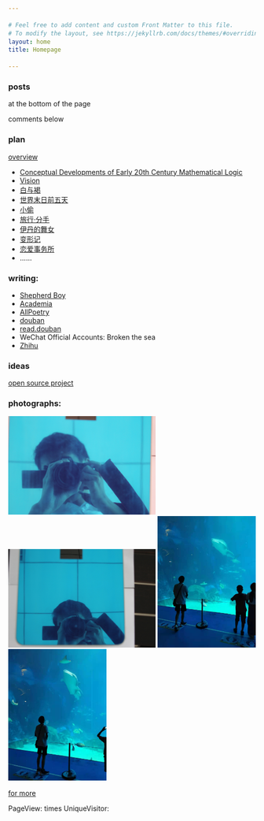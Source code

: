 ```yaml
---

# Feel free to add content and custom Front Matter to this file.
# To modify the layout, see https://jekyllrb.com/docs/themes/#overriding-theme-defaults
layout: home
title: Homepage

---
```


<head>
    <script src='//unpkg.com/valine/dist/Valine.min.js'></script>
</head>

### posts
at the bottom of the page

comments below
<br/>
### plan
[overview](https://github.com/FinalFantasy27/plan)
- [Conceptual Developments of Early 20th Century Mathematical Logic](https://github.com/FinalFantasy27/plan/blob/main/Conceptual%20Developments%20of%20Early%2020th%20Century%20Mathematical%20Logic)
- [Vision](https://github.com/FinalFantasy27/plan/blob/main/Vision%20%E5%B9%BB%E5%A2%83)
- [白与褐](https://github.com/FinalFantasy27/plan/blob/main/%E7%99%BD%E4%B8%8E%E8%A4%90)
- [世界末日前五天](https://github.com/FinalFantasy27/plan/blob/main/%E4%B8%96%E7%95%8C%E6%9C%AB%E6%97%A5%E5%89%8D%E4%BA%94%E5%A4%A9)
- [小偷](https://github.com/FinalFantasy27/plan/blob/main/%E5%B0%8F%E5%81%B7)
- [旅行·分手](https://github.com/FinalFantasy27/plan/blob/main/%E6%97%85%E8%A1%8C%C2%B7%E5%88%86%E6%89%8B)
- [伊丹的舞女](https://github.com/FinalFantasy27/plan/blob/main/%E4%BC%8A%E4%B8%B9%E7%9A%84%E8%88%9E%E5%A5%B3)
- [变形记](https://github.com/FinalFantasy27/plan/blob/main/%E5%8F%98%E5%BD%A2%E8%AE%B0)
- [恋爱事务所](https://github.com/FinalFantasy27/plan/blob/main/%E6%81%8B%E7%88%B1%E4%BA%8B%E5%8A%A1%E6%89%80)
- ......

### writing:
- [Shepherd Boy](https://finalfantasy27.github.io/writing/adaptation/2020/05/02/Shepherd-Boy.html)
- [Academia](https://scnu.academia.edu/AnduinWilde)
- [AllPoetry](https://allpoetry.com/AnduinWilde)
- [douban](https://www.douban.com/people/150548369/)
- [read.douban](https://read.douban.com/author/63731975/)
- WeChat Official Accounts: Broken the sea
- [Zhihu](https://www.zhihu.com/people/sliverwhite-47/)

### ideas 
[open source project](https://github.com/FinalFantasy27/Ideas)
<br/>
### photographs:
<img src="https://raw.githubusercontent.com/FinalFantasy27/FinalFantasy27/main/images/photo1.JPG" heigt="200" width="300" > <img src="https://raw.githubusercontent.com/FinalFantasy27/FinalFantasy27/main/images/IMG_0689.JPG" heigt="200" width="300" > <img src="https://raw.githubusercontent.com/FinalFantasy27/FinalFantasy27/main/images/0_mmexport1630249819821.jpg" heigt="300" width="200" > <img src="https://raw.githubusercontent.com/FinalFantasy27/FinalFantasy27/main/images/1_mmexport1630249822454.jpg" heigt="300" width="200" > 

[for more](https://www.douban.com/people/150548369/photos)
  
<body>  
  <span id="busuanzi_container_site_pv">
    PageView: <span id="busuanzi_value_site_pv"></span> times
</span>
    <span id="busuanzi_container_site_uv">
  UniqueVisitor: <span id="busuanzi_value_site_uv"></span>
</span>
  <div id="vcomments"></div>
    <script>
        new Valine({
            el: '#vcomments',
            appId: 'Rl0XrPgpK2Dfhp1ffLTvcrsD-gzGzoHsz',
            appKey: '6fXawARU0PuxwAYgRUP9gPMl'
        })
    </script>
</body>
